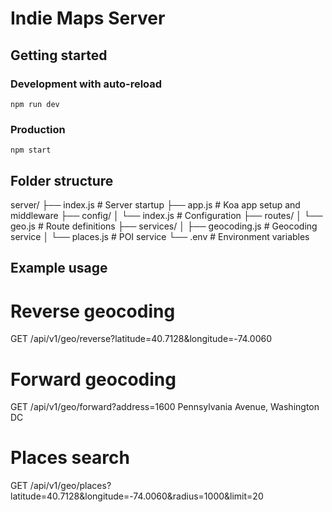 # Indie Maps Server

## Getting started

### Development with auto-reload
`npm run dev`

### Production
`npm start`

## Folder structure

server/
├── index.js          # Server startup
├── app.js            # Koa app setup and middleware
├── config/
│   └── index.js      # Configuration
├── routes/
│   └── geo.js        # Route definitions
├── services/
│   ├── geocoding.js  # Geocoding service
│   └── places.js     # POI service
└── .env              # Environment variables

## Example usage

# Reverse geocoding
GET /api/v1/geo/reverse?latitude=40.7128&longitude=-74.0060

# Forward geocoding
GET /api/v1/geo/forward?address=1600 Pennsylvania Avenue, Washington DC

# Places search
GET /api/v1/geo/places?latitude=40.7128&longitude=-74.0060&radius=1000&limit=20